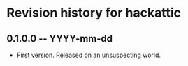 # Revision history for hackattic

## 0.1.0.0 -- YYYY-mm-dd

* First version. Released on an unsuspecting world.
